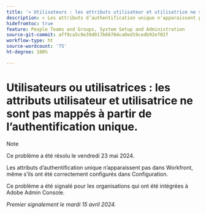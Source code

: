 ```yaml
---
title: '« Utilisateurs : les attributs utilisateur et utilisatrice ne sont pas mappés à partir de l’authentification unique. »'
description: « Les attributs d’authentification unique n’apparaissent pas dans Workfront, même s’ils ont été correctement configurés dans Configuration. »
hidefromtoc: true
feature: People Teams and Groups, System Setup and Administration
source-git-commit: aff9ca5c9e39d017b6676dca0ed19cedb92ef02f
workflow-type: ht
source-wordcount: '75'
ht-degree: 100%

---
```



# Utilisateurs ou utilisatrices : les attributs utilisateur et utilisatrice ne sont pas mappés à partir de l’authentification unique.

>[!NOTE]
>
>Ce problème a été résolu le vendredi 23 mai 2024.

Les attributs d’authentification unique n’apparaissent pas dans Workfront, même s’ils ont été correctement configurés dans Configuration.

Ce problème a été signalé pour les organisations qui ont été intégrées à Adobe Admin Console.

_Premier signalement le mardi 15 avril 2024._

